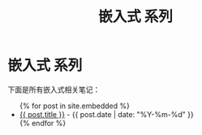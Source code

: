 ﻿---
layout: default
title: 嵌入式 系列
permalink: /embedded/
---

# 嵌入式 系列

下面是所有嵌入式相关笔记：

<ul>
{% for post in site.embedded %}
  <li><a href="{{ post.url | relative_url }}">{{ post.title }}</a> - {{ post.date | date: "%Y-%m-%d" }}</li>
{% endfor %}
</ul>